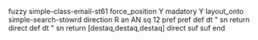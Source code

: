 fuzzy simple-class-email-st61
   force_position Y
   madatory Y
   layout_onto simple-search-stowrd
   direction R
   an AN
   sq 12
   pref 
   pref 
   def 
    dt "
    sn 
    return 
    direct 
   def 
    dt "
    sn 
    return [destaq,destaq,destaq]
    direct 
   suf 
   suf 
end
